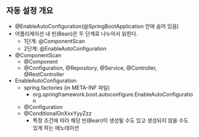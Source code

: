## 자동 설정 개요
* @EnableAutoConfiguration(@SpringBootApplication 안에 숨어 있음)
* 어플리케이션 내 빈(Bean)은 두 단계로 나누어서 읽힌다.
    - 1단계: @ComponentScan
    - 2단계: @EnableAutoConfiguration
* @ComponentScan
    - @Component
    - @Configuration, @Repository, @Service, @Controller, @RestController
* EnableAutoConfiguration
    - spring.factories (in META-INF 파일)
        + org.springframework.boot.autoconfigure.EnableAutoConfiguration
    - @Configuration
    - @ConditionalOnXxxYyyZzz
        + 특정 조건에 따라 해당 빈(Bean)이 생성될 수도 있고 생성되지 않을 수도 있게 하는 애노테이션
